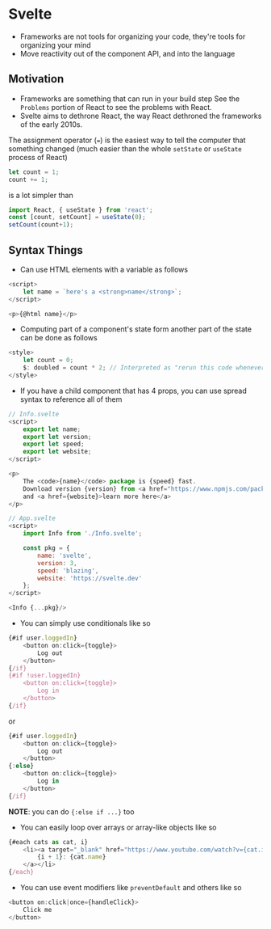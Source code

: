 # Svelte
- Frameworks are not tools for organizing your code, they're tools for organizing your mind
- Move reactivity out of the component API, and into the language

## Motivation 
- Frameworks are something that can run in your build step
See the `Problems` portion of React to see the problems with React.
- Svelte aims to dethrone React, the way React dethroned the frameworks of the early 2010s.

The assignment operator (`=`) is the easiest way to tell the computer that something changed (much easier than the whole `setState` or `useState` process of React)

```javascript
let count = 1;
count += 1;
```
is a lot simpler than
```javascript
import React, { useState } from 'react';
const [count, setCount] = useState(0);
setCount(count+1);
```

## Syntax Things
- Can use HTML elements with a variable as follows
```javascript
<script>
    let name = `here's a <strong>name</strong>`;
</script>

<p>{@html name}</p>
```

- Computing part of a component's state form another part of the state can be done as follows
```javascript
<style>
    let count = 0;
    $: doubled = count * 2; // Interpreted as "rerun this code whenever any of the referenced values change
</style>
```

- If you have a child component that has 4 props, you can use spread syntax to reference all of them
```javascript
// Info.svelte
<script>
	export let name;
	export let version;
	export let speed;
	export let website;
</script>

<p>
	The <code>{name}</code> package is {speed} fast.
	Download version {version} from <a href="https://www.npmjs.com/package/{name}">npm</a>
	and <a href={website}>learn more here</a>
</p>

// App.svelte
<script>
	import Info from './Info.svelte';

	const pkg = {
		name: 'svelte',
		version: 3,
		speed: 'blazing',
		website: 'https://svelte.dev'
	};
</script>

<Info {...pkg}/>
```

- You can simply use conditionals like so
```javascript
{#if user.loggedIn}
	<button on:click={toggle}>
		Log out
	</button>
{/if}
{#if !user.loggedIn}
	<button on:click={toggle}>
		Log in
	</button>
{/if}
```
or 
```javascript
{#if user.loggedIn}
	<button on:click={toggle}>
		Log out
	</button>
{:else}
	<button on:click={toggle}>
		Log in
	</button>
{/if}
```
**NOTE**: you can do `{:else if ...}` too

- You can easily loop over arrays or array-like objects like so
```javascript
{#each cats as cat, i}
	<li><a target="_blank" href="https://www.youtube.com/watch?v={cat.id}">
		{i + 1}: {cat.name}
	</a></li>
{/each}
```

- You can use event modifiers like `preventDefault` and others like so
```javascript
<button on:click|once={handleClick}>
	Click me
</button>
```

